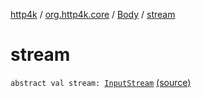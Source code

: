 [http4k](../../index.md) / [org.http4k.core](../index.md) / [Body](index.md) / [stream](./stream.md)

# stream

`abstract val stream: `[`InputStream`](https://docs.oracle.com/javase/6/docs/api/java/io/InputStream.html) [(source)](https://github.com/http4k/http4k/blob/master/http4k-core/src/main/kotlin/org/http4k/core/http.kt#L20)
